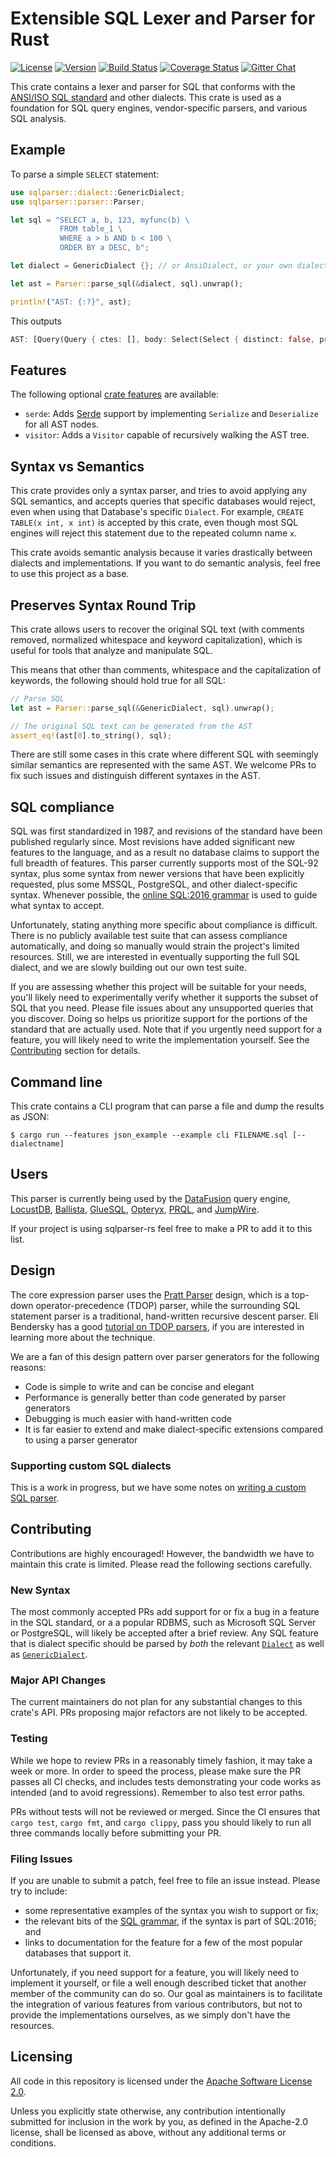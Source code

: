# Extensible SQL Lexer and Parser for Rust

[![License](https://img.shields.io/badge/License-Apache%202.0-blue.svg)](https://opensource.org/licenses/Apache-2.0)
[![Version](https://img.shields.io/crates/v/sqlparser.svg)](https://crates.io/crates/sqlparser)
[![Build Status](https://github.com/sqlparser-rs/sqlparser-rs/workflows/Rust/badge.svg?branch=main)](https://github.com/sqlparser-rs/sqlparser-rs/actions?query=workflow%3ARust+branch%3Amain)
[![Coverage Status](https://coveralls.io/repos/github/sqlparser-rs/sqlparser-rs/badge.svg?branch=main)](https://coveralls.io/github/sqlparser-rs/sqlparser-rs?branch=main)
[![Gitter Chat](https://badges.gitter.im/sqlparser-rs/community.svg)](https://gitter.im/sqlparser-rs/community?utm_source=badge&utm_medium=badge&utm_campaign=pr-badge&utm_content=badge)

This crate contains a lexer and parser for SQL that conforms with the
[ANSI/ISO SQL standard][sql-standard] and other dialects. This crate
is used as a foundation for SQL query engines, vendor-specific
parsers, and various SQL analysis.

## Example

To parse a simple `SELECT` statement:

```rust
use sqlparser::dialect::GenericDialect;
use sqlparser::parser::Parser;

let sql = "SELECT a, b, 123, myfunc(b) \
           FROM table_1 \
           WHERE a > b AND b < 100 \
           ORDER BY a DESC, b";

let dialect = GenericDialect {}; // or AnsiDialect, or your own dialect ...

let ast = Parser::parse_sql(&dialect, sql).unwrap();

println!("AST: {:?}", ast);
```

This outputs

```rust
AST: [Query(Query { ctes: [], body: Select(Select { distinct: false, projection: [UnnamedExpr(Identifier("a")), UnnamedExpr(Identifier("b")), UnnamedExpr(Value(Long(123))), UnnamedExpr(Function(Function { name: ObjectName(["myfunc"]), args: [Identifier("b")], filter: None, over: None, distinct: false }))], from: [TableWithJoins { relation: Table { name: ObjectName(["table_1"]), alias: None, args: [], with_hints: [] }, joins: [] }], selection: Some(BinaryOp { left: BinaryOp { left: Identifier("a"), op: Gt, right: Identifier("b") }, op: And, right: BinaryOp { left: Identifier("b"), op: Lt, right: Value(Long(100)) } }), group_by: [], having: None }), order_by: [OrderByExpr { expr: Identifier("a"), asc: Some(false) }, OrderByExpr { expr: Identifier("b"), asc: None }], limit: None, offset: None, fetch: None })]
```


## Features

The following optional [crate  features](https://doc.rust-lang.org/cargo/reference/features.html) are available:

* `serde`: Adds [Serde](https://serde.rs/) support by implementing  `Serialize` and `Deserialize` for all AST nodes.
* `visitor`: Adds a `Visitor` capable of recursively walking the AST tree.


## Syntax vs Semantics

This crate provides only a syntax parser, and tries to avoid applying
any SQL semantics, and accepts queries that specific databases would
reject, even when using that Database's specific `Dialect`. For
example, `CREATE TABLE(x int, x int)` is accepted by this crate, even
though most SQL engines will reject this statement due to the repeated
column name `x`.

This crate avoids semantic analysis because it varies drastically
between dialects and implementations. If you want to do semantic
analysis, feel free to use this project as a base.

## Preserves Syntax Round Trip 

This crate allows users to recover the original SQL text (with comments removed,
normalized whitespace and keyword capitalization), which is useful for tools
that analyze and manipulate SQL.

This means that other than comments, whitespace and the capitalization of
keywords, the following should hold true for all SQL:

```rust
// Parse SQL
let ast = Parser::parse_sql(&GenericDialect, sql).unwrap();

// The original SQL text can be generated from the AST
assert_eq!(ast[0].to_string(), sql);
```

There are still some cases in this crate where different SQL with seemingly
similar semantics are represented with the same AST. We welcome PRs to fix such
issues and distinguish different syntaxes in the AST.


## SQL compliance

SQL was first standardized in 1987, and revisions of the standard have been
published regularly since. Most revisions have added significant new features to
the language, and as a result no database claims to support the full breadth of
features. This parser currently supports most of the SQL-92 syntax, plus some
syntax from newer versions that have been explicitly requested, plus some MSSQL,
PostgreSQL, and other dialect-specific syntax. Whenever possible, the [online
SQL:2016 grammar][sql-2016-grammar] is used to guide what syntax to accept.

Unfortunately, stating anything more specific about compliance is difficult.
There is no publicly available test suite that can assess compliance
automatically, and doing so manually would strain the project's limited
resources. Still, we are interested in eventually supporting the full SQL
dialect, and we are slowly building out our own test suite.

If you are assessing whether this project will be suitable for your needs,
you'll likely need to experimentally verify whether it supports the subset of
SQL that you need. Please file issues about any unsupported queries that you
discover. Doing so helps us prioritize support for the portions of the standard
that are actually used. Note that if you urgently need support for a feature,
you will likely need to write the implementation yourself. See the
[Contributing](#Contributing) section for details.

## Command line

This crate contains a CLI program that can parse a file and dump the results as JSON:
```
$ cargo run --features json_example --example cli FILENAME.sql [--dialectname]
```

## Users

This parser is currently being used by the [DataFusion] query engine,
[LocustDB], [Ballista], [GlueSQL], [Opteryx], [PRQL], and [JumpWire].

If your project is using sqlparser-rs feel free to make a PR to add it
to this list.


## Design

The core expression parser uses the [Pratt Parser] design, which is a top-down
operator-precedence (TDOP) parser, while the surrounding SQL statement parser is
a traditional, hand-written recursive descent parser. Eli Bendersky has a good
[tutorial on TDOP parsers][tdop-tutorial], if you are interested in learning
more about the technique.

We are a fan of this design pattern over parser generators for the following
reasons:

- Code is simple to write and can be concise and elegant
- Performance is generally better than code generated by parser generators
- Debugging is much easier with hand-written code
- It is far easier to extend and make dialect-specific extensions
  compared to using a parser generator

### Supporting custom SQL dialects

This is a work in progress, but we have some notes on [writing a custom SQL
parser](docs/custom_sql_parser.md).

## Contributing

Contributions are highly encouraged! However, the bandwidth we have to
maintain this crate is limited. Please read the following sections carefully.

### New Syntax

The most commonly accepted PRs add support for or fix a bug in a feature in the
SQL standard, or a a popular RDBMS, such as Microsoft SQL
Server or PostgreSQL, will likely be accepted after a brief
review.  Any SQL feature that is dialect specific should be parsed by *both* the relevant [`Dialect`] 
as well as [`GenericDialect`].

### Major API Changes

The current maintainers do not plan for any substantial changes to
this crate's API. PRs proposing major refactors
are not likely to be accepted.

### Testing

While we hope to review PRs in a reasonably
timely fashion, it may take a week or more. In order to speed the process,
please make sure the PR passes all CI checks, and includes tests
demonstrating your code works as intended (and to avoid
regressions). Remember to also test error paths.

PRs without tests will not be reviewed or merged.  Since the CI
ensures that `cargo test`, `cargo fmt`, and `cargo clippy`, pass you
should likely to run all three commands locally before submitting
your PR.

### Filing Issues

If you are unable to submit a patch, feel free to file an issue instead. Please
try to include:

  * some representative examples of the syntax you wish to support or fix;
  * the relevant bits of the [SQL grammar][sql-2016-grammar], if the syntax is
    part of SQL:2016; and
  * links to documentation for the feature for a few of the most popular
    databases that support it.

Unfortunately, if you need support for a feature, you will likely need to implement
it yourself, or file a well enough described ticket that another member of the community can do so.
Our goal as maintainers is to facilitate the integration
of various features from various contributors, but not to provide the
implementations ourselves, as we simply don't have the resources.


## Licensing

All code in this repository is licensed under the [Apache Software License 2.0](LICENSE.txt).

Unless you explicitly state otherwise, any contribution intentionally submitted
for inclusion in the work by you, as defined in the Apache-2.0 license, shall be
licensed as above, without any additional terms or conditions.


[tdop-tutorial]: https://eli.thegreenplace.net/2010/01/02/top-down-operator-precedence-parsing
[`cargo fmt`]: https://github.com/rust-lang/rustfmt#on-the-stable-toolchain
[current issues]: https://github.com/sqlparser-rs/sqlparser-rs/issues
[DataFusion]: https://github.com/apache/arrow-datafusion
[LocustDB]: https://github.com/cswinter/LocustDB
[Ballista]: https://github.com/apache/arrow-ballista
[GlueSQL]: https://github.com/gluesql/gluesql
[Opteryx]: https://github.com/mabel-dev/opteryx
[PRQL]: https://github.com/PRQL/prql
[JumpWire]: https://github.com/extragoodlabs/jumpwire
[Pratt Parser]: https://tdop.github.io/
[sql-2016-grammar]: https://jakewheat.github.io/sql-overview/sql-2016-foundation-grammar.html
[sql-standard]: https://en.wikipedia.org/wiki/ISO/IEC_9075
[`Dialect`]: https://docs.rs/sqlparser/latest/sqlparser/dialect/trait.Dialect.html
[`GenericDialect`]: https://docs.rs/sqlparser/latest/sqlparser/dialect/struct.GenericDialect.html
